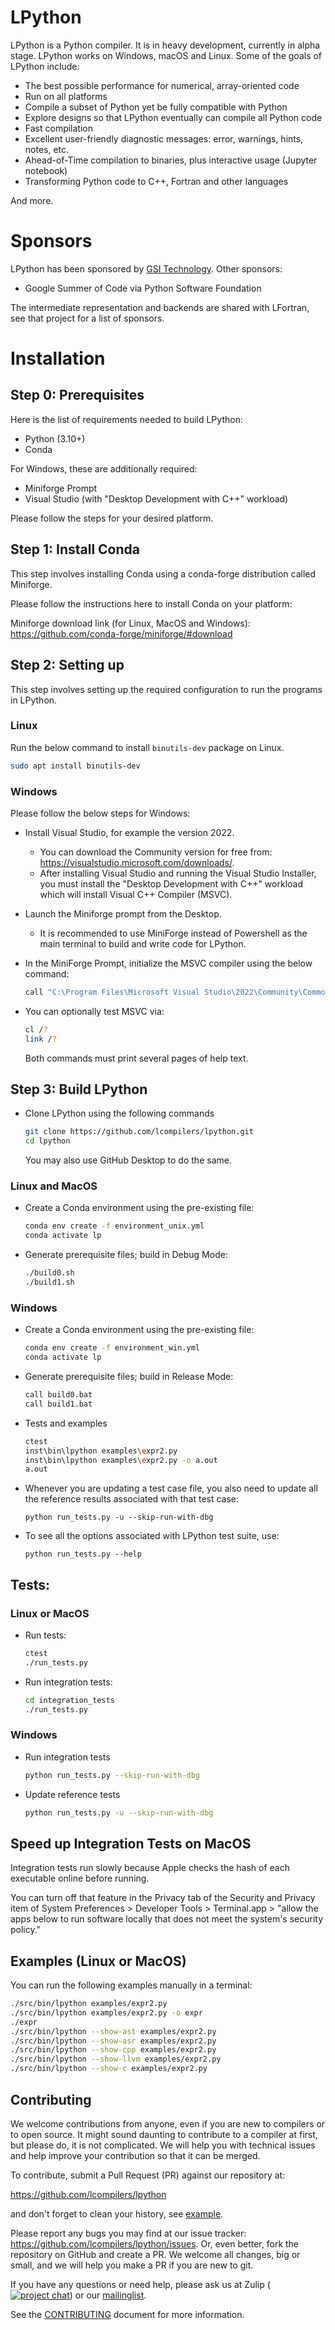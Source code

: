 # LPython

LPython is a Python compiler. It is in heavy development, currently in alpha
stage. LPython works on Windows, macOS and Linux. Some of the goals of LPython
include:

- The best possible performance for numerical, array-oriented code
- Run on all platforms
- Compile a subset of Python yet be fully compatible with Python
- Explore designs so that LPython eventually can compile all Python code
- Fast compilation
- Excellent user-friendly diagnostic messages: error, warnings, hints, notes,
  etc.
- Ahead-of-Time compilation to binaries, plus interactive usage (Jupyter notebook)
- Transforming Python code to C++, Fortran and other languages

And more.

# Sponsors

LPython has been sponsored by [GSI Technology](https://www.gsitechnology.com/).
Other sponsors:

* Google Summer of Code via Python Software Foundation

The intermediate representation and backends are shared with LFortran, see that
project for a list of sponsors.

# Installation

## Step 0: Prerequisites

Here is the list of requirements needed to build LPython:

- Python (3.10+)
- Conda

For Windows, these are additionally required:

- Miniforge Prompt
- Visual Studio (with "Desktop Development with C++" workload)

Please follow the steps for your desired platform.

## Step 1: Install Conda

This step involves installing Conda using a conda-forge distribution called Miniforge.

Please follow the instructions here to install Conda on your platform:

Miniforge download link (for Linux, MacOS and Windows): https://github.com/conda-forge/miniforge/#download

## Step 2: Setting up

This step involves setting up the required configuration to run the programs in LPython.

### Linux

Run the below command to install `binutils-dev` package on Linux.

```bash
sudo apt install binutils-dev
```

### Windows

Please follow the below steps for Windows:

- Install Visual Studio, for example the version 2022.

  - You can download the
    Community version for free from: https://visualstudio.microsoft.com/downloads/.
  - After installing Visual Studio and running the Visual Studio Installer, you must install the "Desktop Development with C++" workload which will install Visual C++ Compiler (MSVC).

- Launch the Miniforge prompt from the Desktop.

  - It is recommended to use MiniForge instead of Powershell as the main terminal to build and write code for LPython.

- In the MiniForge Prompt, initialize the MSVC compiler using the below command:

  ```bash
  call "C:\Program Files\Microsoft Visual Studio\2022\Community\Common7\Tools\VsDevCmd" -arch=x64
  ```

- You can optionally test MSVC via:

  ```bash
  cl /?
  link /?
  ```

  Both commands must print several pages of help text.

## Step 3: Build LPython

- Clone LPython using the following commands

  ```bash
  git clone https://github.com/lcompilers/lpython.git
  cd lpython
  ```

  You may also use GitHub Desktop to do the same.

### Linux and MacOS

- Create a Conda environment using the pre-existing file:

  ```bash
  conda env create -f environment_unix.yml
  conda activate lp
  ```

- Generate prerequisite files; build in Debug Mode:

  ```bash
  ./build0.sh
  ./build1.sh
  ```

### Windows

- Create a Conda environment using the pre-existing file:

  ```bash
  conda env create -f environment_win.yml
  conda activate lp
  ```

- Generate prerequisite files; build in Release Mode:

  ```bash
  call build0.bat
  call build1.bat
  ```

- Tests and examples

  ```bash
  ctest
  inst\bin\lpython examples\expr2.py
  inst\bin\lpython examples\expr2.py -o a.out
  a.out
  ```

- Whenever you are updating a test case file, you also need to update all the reference results associated with that test case:

  ```
  python run_tests.py -u --skip-run-with-dbg
  ```

- To see all the options associated with LPython test suite, use:

  ```
  python run_tests.py --help
  ```

## Tests:

### Linux or MacOS

- Run tests:

  ```bash
  ctest
  ./run_tests.py
  ```

- Run integration tests:

  ```bash
  cd integration_tests
  ./run_tests.py
  ```

### Windows

- Run integration tests

  ```bash
  python run_tests.py --skip-run-with-dbg
  ```

- Update reference tests

  ```bash
  python run_tests.py -u --skip-run-with-dbg
  ```

## Speed up Integration Tests on MacOS

Integration tests run slowly because Apple checks the hash of each
executable online before running.

You can turn off that feature in the Privacy tab of the Security and Privacy item of System Preferences > Developer Tools > Terminal.app > "allow the apps below
to run software locally that does not meet the system's security
policy."

## Examples (Linux or MacOS)

You can run the following examples manually in a terminal:

```bash
./src/bin/lpython examples/expr2.py
./src/bin/lpython examples/expr2.py -o expr
./expr
./src/bin/lpython --show-ast examples/expr2.py
./src/bin/lpython --show-asr examples/expr2.py
./src/bin/lpython --show-cpp examples/expr2.py
./src/bin/lpython --show-llvm examples/expr2.py
./src/bin/lpython --show-c examples/expr2.py
```

## Contributing

We welcome contributions from anyone, even if you are new to compilers or to
open source. It might sound daunting to contribute to a compiler at first, but
please do, it is not complicated. We will help you with technical issues and
help improve your contribution so that it can be merged.

To contribute, submit a Pull Request (PR) against our repository at:

https://github.com/lcompilers/lpython

and don't forget to clean your history, see [example](./doc/src/rebasing.md).

Please report any bugs you may find at our issue tracker:
https://github.com/lcompilers/lpython/issues. Or, even better, fork the
repository on GitHub and create a PR. We welcome all changes, big or small, and
we will help you make a PR if you are new to git.

If you have any questions or need help, please ask us at Zulip ([![project
chat](https://img.shields.io/badge/zulip-join_chat-brightgreen.svg)](https://lfortran.zulipchat.com/))
or our [mailinglist](https://groups.io/g/lfortran).

See the [CONTRIBUTING](CONTRIBUTING.md) document for more information.

